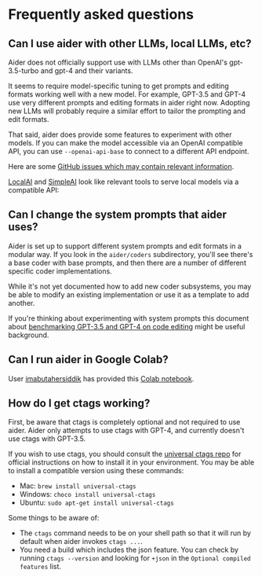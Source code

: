 
# Frequently asked questions

## Can I use aider with other LLMs, local LLMs, etc?

Aider does not officially support use with LLMs other than OpenAI's gpt-3.5-turbo and gpt-4
and their variants.

It seems to require model-specific tuning to get prompts and
editing formats working well with a new model. For example, GPT-3.5 and GPT-4 use very
different prompts and editing formats in aider right now. 
Adopting new LLMs will probably require a similar effort to tailor the
prompting and edit formats.

That said, aider does provide some features to experiment with other models.
If you can make the model accessible via an OpenAI compatible API,
you can use `--openai-api-base` to connect to a different API endpoint.

Here are some
[GitHub issues which may contain relevant information](https://github.com/paul-gauthier/aider/issues?q=is%3Aissue+%22openai-api-base%22+).

[LocalAI](https://github.com/go-skynet/LocalAI)
and
[SimpleAI](https://github.com/lhenault/simpleAI)
look like relevant tools to serve local models via a compatible API:


## Can I change the system prompts that aider uses?

Aider is set up to support different system prompts and edit formats
in a modular way. If you look in the `aider/coders` subdirectory, you'll
see there's a base coder with base prompts, and then there are
a number of
different specific coder implementations.

While it's not yet documented how to add new coder subsystems, you may be able
to modify an existing implementation or use it as a template to add another.

If you're thinking about experimenting with system prompts
this document about
[benchmarking GPT-3.5 and GPT-4 on code editing](https://aider.chat/docs/benchmarks.html)
might be useful background.

## Can I run aider in Google Colab?

User [imabutahersiddik](https://github.com/imabutahersiddik)
has provided this
[Colab notebook](https://colab.research.google.com/drive/1J9XynhrCqekPL5PR6olHP6eE--rnnjS9?usp=sharing).


## How do I get ctags working?

First, be aware that ctags is completely optional and not required to use aider.
Aider only attempts to use ctags with GPT-4,
and currently doesn't use ctags with GPT-3.5. 

If you wish to use ctags, you should consult the
[universal ctags repo](https://github.com/universal-ctags/ctags)
for official instructions on how to install it in your environment.
You may be able to install a compatible version using these commands:

* Mac: `brew install universal-ctags`
* Windows: `choco install universal-ctags`
* Ubuntu: `sudo apt-get install universal-ctags`

Some things to be aware of:

* The `ctags` command needs to be on your shell path so that it will run by default when aider invokes `ctags ...`.
* You need a build which includes the json feature. You can check by running `ctags --version` and looking for `+json` in the `Optional compiled features` list.



